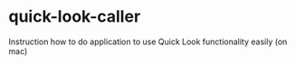 # quick-look-caller
Instruction how to do application to use Quick Look functionality easily (on mac)
